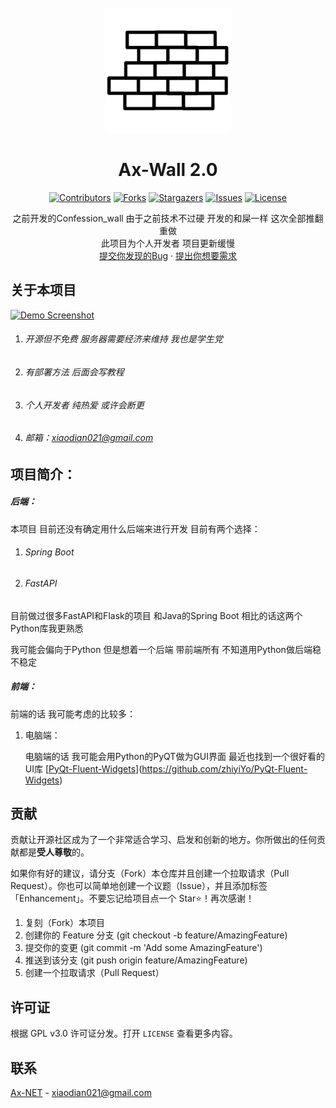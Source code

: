 <!-- PROJECT LOGO -->
<br />
<div align="center">
  <a href="https://github.com/Ax-NET-02/Ax-Wall">
    <img src="images/icon/wall.png" alt="Logo" width="200" height="200">
  </a>

<h1 align="center">Ax-Wall 2.0</h1>

[![Contributors][contributors-shield]][contributors-url]
[![Forks][forks-shield]][forks-url]
[![Stargazers][stars-shield]][stars-url]
[![Issues][issues-shield]][issues-url]
[![License][license-shield]][license-url]

  <p align="center">
    之前开发的Confession_wall 由于之前技术不过硬 开发的和屎一样 这次全部推翻重做
    <br />
    此项目为个人开发者 项目更新缓慢
    <br />
    <a href="https://github.com/Ax-NET-02/Ax-Wall/issues/new?labels=bug&template=bug-report---.md">提交你发现的Bug</a>
    ·
    <a href="https://github.com/Ax-NET-02/Ax-Wall/issues/new?labels=enhancement&template=feature-request---.md">提出你想要需求</a>
  </p>

</div>



<!-- ABOUT THE PROJECT -->
## 关于本项目

[![Demo Screenshot][product-screenshot]](https://space.bilibili.com/437313511)

1. ###### 开源但不免费 服务器需要经济来维持 我也是学生党

2. ###### 有部署方法 后面会写教程

3. ###### 个人开发者 纯热爱 或许会断更

4. ###### 邮箱：xiaodian021@gmail.com


## 项目简介：
##### 后端：

本项目 目前还没有确定用什么后端来进行开发 目前有两个选择：

1. ###### Spring Boot

2. ###### FastAPI

目前做过很多FastAPI和Flask的项目 和Java的Spring Boot 相比的话这两个Python库我更熟悉

我可能会偏向于Python 但是想着一个后端 带前端所有 不知道用Python做后端稳不稳定

##### 前端：

前端的话 我可能考虑的比较多：

1. 电脑端：

   电脑端的话 我可能会用Python的PyQT做为GUI界面 最近也找到一个很好看的UI库 [[PyQt-Fluent-Widgets](https://github.com/zhiyiYo/PyQt-Fluent-Widgets)](https://github.com/zhiyiYo/PyQt-Fluent-Widgets)


<!-- CONTRIBUTING -->
## 贡献

贡献让开源社区成为了一个非常适合学习、启发和创新的地方。你所做出的任何贡献都是**受人尊敬**的。

如果你有好的建议，请分支（Fork）本仓库并且创建一个拉取请求（Pull Request）。你也可以简单地创建一个议题（Issue），并且添加标签「Enhancement」。不要忘记给项目点一个 Star⭐！再次感谢！

1. 复刻（Fork）本项目
2. 创建你的 Feature 分支 (git checkout -b feature/AmazingFeature)
3. 提交你的变更 (git commit -m 'Add some AmazingFeature')
4. 推送到该分支 (git push origin feature/AmazingFeature)
5. 创建一个拉取请求（Pull Request）





<!-- LICENSE -->
## 许可证

根据 GPL v3.0 许可证分发。打开 `LICENSE` 查看更多内容。





<!-- CONTACT -->
## 联系

[Ax-NET](https://mail.google.com/) - xiaodian021@gmail.com


<!-- MARKDOWN LINKS & IMAGES -->
<!-- https://www.markdownguide.org/basic-syntax/#reference-style-links -->
[contributors-shield]: https://img.shields.io/github/contributors/Ax-NET-02/Ax-Wall.svg?style=for-the-badge
[contributors-url]: https://github.com/Ax-NET-02/Ax-Wall/graphs/contributors
[forks-shield]: https://img.shields.io/github/forks/Ax-NET-02/Ax-Wall.svg?style=for-the-badge
[forks-url]: https://github.com/Ax-NET-02/Ax-Wall/network/members
[stars-shield]: https://img.shields.io/github/stars/Ax-NET-02/Ax-Wall.svg?style=for-the-badge
[stars-url]: https://github.com/Ax-NET-02/Ax-Wall/stargazers
[issues-shield]: https://img.shields.io/github/issues/Ax-NET-02/Ax-Wall.svg?style=for-the-badge
[issues-url]: https://github.com/Ax-NET-02/Ax-Wall/issues
[license-shield]: https://img.shields.io/github/license/Ax-NET-02/Ax-Wall.svg?style=for-the-badge
[license-url]: https://github.com/Ax-NET-02/Ax-Wall/blob/master/LICENSE
[product-screenshot]: images/screenshot.png
